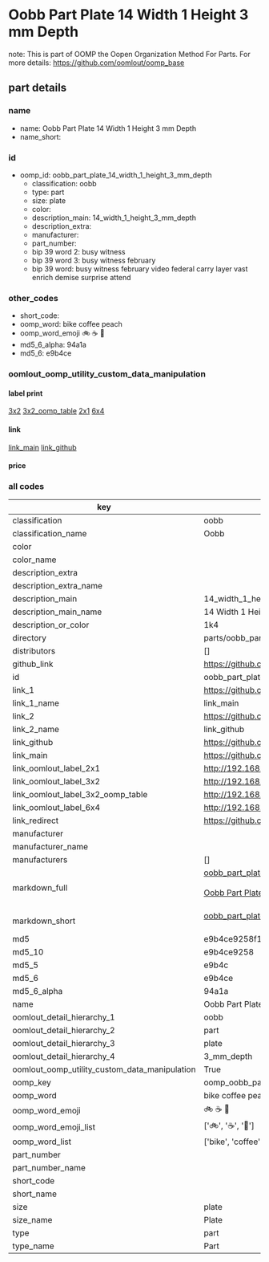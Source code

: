 # Oobb Part Plate 14 Width 1 Height 3 mm Depth  

note: This is part of OOMP the Oopen Organization Method For Parts. For more details: https://github.com/oomlout/oomp_base

##  part details
  







### name
* name: Oobb Part Plate 14 Width 1 Height 3 mm Depth
* name_short: 
### id
* oomp_id: oobb_part_plate_14_width_1_height_3_mm_depth
  * classification: oobb
  * type: part
  * size: plate
  * color: 
  * description_main: 14_width_1_height_3_mm_depth
  * description_extra: 
  * manufacturer: 
  * part_number: 
  * bip 39 word 2: busy witness
  * bip 39 word 3: busy witness february
  * bip 39 word: busy witness february video federal carry layer vast enrich demise surprise attend

### other_codes
* short_code: 
* oomp_word: bike coffee peach
* oomp_word_emoji :bike: :coffee: :peach:
* md5_6_alpha: 94a1a
* md5_6: e9b4ce






### oomlout_oomp_utility_custom_data_manipulation
#### label print
[3x2](http://192.168.1.245:1112/?label=oomp%2094a1a)
[3x2_oomp_table](http://192.168.1.108:1112/?label=oomp%2094a1a)
[2x1](http://192.168.1.242:1112/?label=oomp%2094a1a)
[6x4](http://192.168.1.55:1112/?label=oomp%2094a1a)    

#### link

[link_main](https://github.com/oomlout/oomlout_oomp_version_1_messy/tree/main/parts/oobb_part_plate_14_width_1_height_3_mm_depth) [link_github](https://github.com/oomlout/oomlout_oomp_version_1_messy/tree/main/parts/oobb_part_plate_14_width_1_height_3_mm_depth)                             

#### price







### all codes 
| key | value |  
| --- | --- |  
| classification | oobb |  
| classification_name | Oobb |  
| color |  |  
| color_name |  |  
| description_extra |  |  
| description_extra_name |  |  
| description_main | 14_width_1_height_3_mm_depth |  
| description_main_name | 14 Width 1 Height 3 mm Depth |  
| description_or_color | 1k4 |  
| directory | parts/oobb_part_plate_14_width_1_height_3_mm_depth |  
| distributors | [] |  
| github_link | https://github.com/oomlout/oomlout_oomp_part_src/tree/main/parts/oobb_part_plate_14_width_1_height_3_mm_depth |  
| id | oobb_part_plate_14_width_1_height_3_mm_depth |  
| link_1 | https://github.com/oomlout/oomlout_oomp_version_1_messy/tree/main/parts/oobb_part_plate_14_width_1_height_3_mm_depth |  
| link_1_name | link_main |  
| link_2 | https://github.com/oomlout/oomlout_oomp_version_1_messy/tree/main/parts/oobb_part_plate_14_width_1_height_3_mm_depth |  
| link_2_name | link_github |  
| link_github | https://github.com/oomlout/oomlout_oomp_version_1_messy/tree/main/parts/oobb_part_plate_14_width_1_height_3_mm_depth |  
| link_main | https://github.com/oomlout/oomlout_oomp_version_1_messy/tree/main/parts/oobb_part_plate_14_width_1_height_3_mm_depth |  
| link_oomlout_label_2x1 | http://192.168.1.242:1112/?label=oomp%2094a1a |  
| link_oomlout_label_3x2 | http://192.168.1.245:1112/?label=oomp%2094a1a |  
| link_oomlout_label_3x2_oomp_table | http://192.168.1.108:1112/?label=oomp%2094a1a |  
| link_oomlout_label_6x4 | http://192.168.1.55:1112/?label=oomp%2094a1a |  
| link_redirect | https://github.com/oomlout/oomlout_oomp_version_1_messy/tree/main/parts/oobb_part_plate_14_width_1_height_3_mm_depth |  
| manufacturer |  |  
| manufacturer_name |  |  
| manufacturers | [] |  
| markdown_full | [oobb_part_plate_14_width_1_height_3_mm_depth](none)<br>[](none)<br>[Oobb Part Plate 14 Width 1 Height 3 Mm Depth](none)<br><br> |  
| markdown_short | [oobb_part_plate_14_width_1_height_3_mm_depth](none)<br><br> |  
| md5 | e9b4ce9258f1afc88baa3f3ca8bf28f9 |  
| md5_10 | e9b4ce9258 |  
| md5_5 | e9b4c |  
| md5_6 | e9b4ce |  
| md5_6_alpha | 94a1a |  
| name | Oobb Part Plate 14 Width 1 Height 3 mm Depth |  
| oomlout_detail_hierarchy_1 | oobb |  
| oomlout_detail_hierarchy_2 | part |  
| oomlout_detail_hierarchy_3 | plate |  
| oomlout_detail_hierarchy_4 | 3_mm_depth |  
| oomlout_oomp_utility_custom_data_manipulation | True |  
| oomp_key | oomp_oobb_part_plate_14_width_1_height_3_mm_depth |  
| oomp_word | bike coffee peach |  
| oomp_word_emoji | :bike: :coffee: :peach: |  
| oomp_word_emoji_list | [':bike:', ':coffee:', ':peach:'] |  
| oomp_word_list | ['bike', 'coffee', 'peach'] |  
| part_number |  |  
| part_number_name |  |  
| short_code |  |  
| short_name |  |  
| size | plate |  
| size_name | Plate |  
| type | part |  
| type_name | Part |  
